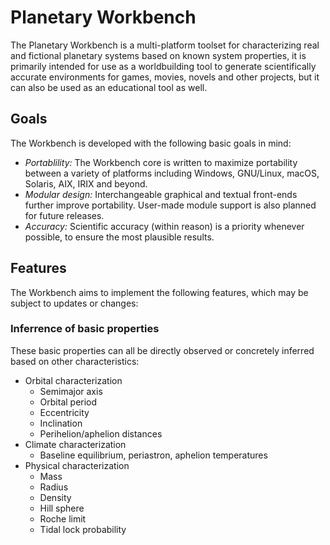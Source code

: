 # Planetary Workbench

The Planetary Workbench is a multi-platform toolset for characterizing real and fictional planetary systems based on known system properties, it is primarily intended for use as a worldbuilding tool to generate scientifically accurate environments for games, movies, novels and other projects, but it can also be used as an educational tool as well.

## Goals

The Workbench is developed with the following basic goals in mind:

 * *Portablility:* The Workbench core is written to maximize portability between a variety of platforms including Windows, GNU/Linux, macOS, Solaris, AIX, IRIX and beyond.
 * *Modular design:* Interchangeable graphical and textual front-ends further improve portability. User-made module support is also planned for future releases.
 * *Accuracy:* Scientific accuracy (within reason) is a priority whenever possible, to ensure the most plausible results.

## Features

The Workbench aims to implement the following features, which may be subject to updates or changes:

### Inferrence of basic properties

These basic properties can all be directly observed or concretely inferred based on other characteristics:

* Orbital characterization
	* Semimajor axis
	* Orbital period
	* Eccentricity
	* Inclination
	* Perihelion/aphelion distances
* Climate characterization
	* Baseline equilibrium, periastron, aphelion temperatures
* Physical characterization
	* Mass
	* Radius
	* Density
	* Hill sphere
	* Roche limit
	* Tidal lock probability
